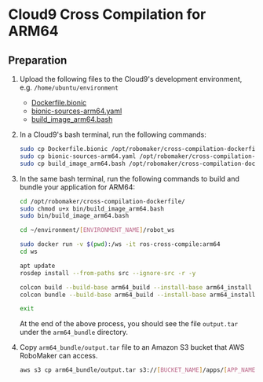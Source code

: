 # Cloud9 Cross Compilation for ARM64

## Preparation

1. Upload the following files to the Cloud9's development environment, e.g. `/home/ubuntu/environment`
   - [Dockerfile.bionic](Dockerfile.bionic)
   - [bionic-sources-arm64.yaml](bionic-sources-arm64.yaml)
   - [build_image_arm64.bash](build_image_arm64.bash)

2. In a Cloud9's bash terminal, run the following commands:

    ```bash
    sudo cp Dockerfile.bionic /opt/robomaker/cross-compilation-dockerfile/
    sudo cp bionic-sources-arm64.yaml /opt/robomaker/cross-compilation-dockerfile/
    sudo cp build_image_arm64.bash /opt/robomaker/cross-compilation-dockerfile/bin/
    ```

3. In the same bash terminal, run the following commands to build and bundle your application for ARM64:

    ```bash
    cd /opt/robomaker/cross-compilation-dockerfile/
    sudo chmod u+x bin/build_image_arm64.bash
    sudo bin/build_image_arm64.bash

    cd ~/environment/[ENVIRONMENT_NAME]/robot_ws

    sudo docker run -v $(pwd):/ws -it ros-cross-compile:arm64
    cd ws

    apt update
    rosdep install --from-paths src --ignore-src -r -y

    colcon build --build-base arm64_build --install-base arm64_install
    colcon bundle --build-base arm64_build --install-base arm64_install --bundle-base arm64_bundle --apt-sources-list /opt/cross/apt-sources.yaml

    exit
    ```

    At the end of the above process, you should see the file `output.tar` under the `arm64_bundle` directory.

4. Copy `arm64_bundle/output.tar` file to an Amazon S3 bucket that AWS RoboMaker can access.

    ```bash
    aws s3 cp arm64_bundle/output.tar s3://[BUCKET_NAME]/apps/[APP_NAME].arm64.tar
    ```

